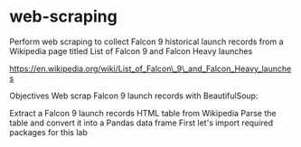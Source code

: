 # web-scraping

Perform web scraping to collect Falcon 9 historical launch records from a Wikipedia page titled List of Falcon 9 and Falcon Heavy launches

https://en.wikipedia.org/wiki/List_of_Falcon\_9\_and_Falcon_Heavy_launches

Objectives
Web scrap Falcon 9 launch records with BeautifulSoup:

Extract a Falcon 9 launch records HTML table from Wikipedia
Parse the table and convert it into a Pandas data frame
First let's import required packages for this lab
